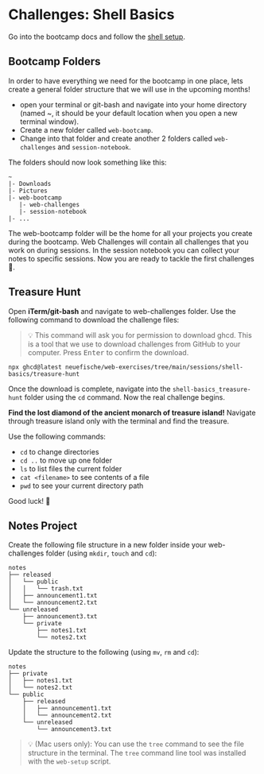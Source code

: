# Challenges: Shell Basics

Go into the bootcamp docs and follow the [shell setup](../../docs/shell-setup.md).

## Bootcamp Folders

In order to have everything we need for the bootcamp in one place, lets create a general folder structure that we will use in the upcoming months!

- open your terminal or git-bash and navigate into your home directory (named ~, it should be your default location when you open a new terminal window).
- Create a new folder called `web-bootcamp`.
- Change into that folder and create another 2 folders called `web-challenges` and `session-notebook`.

The folders should now look something like this:

```
~
|- Downloads
|- Pictures
|- web-bootcamp
   |- web-challenges
   |- session-notebook
|- ...
```

The web-bootcamp folder will be the home for all your projects you create during the bootcamp. Web Challenges will contain all challenges that you work on during sessions. In the session notebook you can collect your notes to specific sessions. Now you are ready to tackle the first challenges 💪.

## Treasure Hunt

Open **iTerm/git-bash** and navigate to web-challenges folder. Use the following command to download the challenge files:

> 💡 This command will ask you for permission to download ghcd. This is a tool that we use to
> download challenges from GitHub to your computer. Press <kbd>Enter</kbd> to confirm the download.

```
npx ghcd@latest neuefische/web-exercises/tree/main/sessions/shell-basics/treasure-hunt
```

Once the download is complete, navigate into the `shell-basics_treasure-hunt` folder using the `cd` command. Now
the real challenge begins.

**Find the lost diamond of the ancient monarch of treasure island!** Navigate through treasure
island only with the terminal and find the treasure.

Use the following commands:

- `cd` to change directories
- `cd ..` to move up one folder
- `ls` to list files the current folder
- `cat <filename>` to see contents of a file
- `pwd` to see your current directory path

Good luck! 💎

## Notes Project

Create the following file structure in a new folder inside your web-challenges folder (using `mkdir`,
`touch` and `cd`):

```
notes
├── released
│   └── public
│   │   └── trash.txt
│   ├── announcement1.txt
│   └── announcement2.txt
└── unreleased
    ├── announcement3.txt
    └── private
        ├── notes1.txt
        └── notes2.txt
```

Update the structure to the following (using `mv`, `rm` and `cd`):

```
notes
├── private
│   ├── notes1.txt
│   └── notes2.txt
└── public
    ├── released
    │   ├── announcement1.txt
    │   └── announcement2.txt
    └── unreleased
        └── announcement3.txt
```

> 💡 (Mac users only): You can use the `tree` command to see the file structure in the terminal. The `tree` command line tool was installed with the `web-setup` script.

